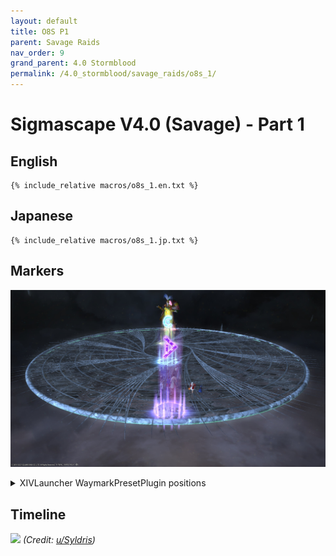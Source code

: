 ```yaml
---
layout: default
title: O8S P1
parent: Savage Raids
nav_order: 9
grand_parent: 4.0 Stormblood
permalink: /4.0_stormblood/savage_raids/o8s_1/
---
```


# Sigmascape V4.0 (Savage) - Part 1

## English
```
{% include_relative macros/o8s_1.en.txt %}
```

## Japanese
```
{% include_relative macros/o8s_1.jp.txt %}
```

## Markers

![](images/markers.jpg)
<details markdown=block>
<summary>XIVLauncher WaymarkPresetPlugin positions</summary>

```json
{"Name":"O8S P1","MapID":295,"A":{"X":0.0,"Y":0.0,"Z":-18.5,"ID":0,"Active":true},"B":{"X":0.0,"Y":0.0,"Z":-5.5,"ID":1,"Active":true},"C":{"X":0.0,"Y":0.0,"Z":5.5,"ID":2,"Active":true},"D":{"X":0.0,"Y":0.0,"Z":18.5,"ID":3,"Active":true},"One":{"X":0.0,"Y":0.0,"Z":0.0,"ID":4,"Active":false},"Two":{"X":0.0,"Y":0.0,"Z":0.0,"ID":5,"Active":false},"Three":{"X":0.0,"Y":0.0,"Z":0.0,"ID":6,"Active":false},"Four":{"X":0.0,"Y":0.0,"Z":0.0,"ID":7,"Active":false}}
```

</details>

## Timeline

![](https://i.redd.it/st64gsrzaze01.png)
*(Credit: [u/Syldris](https://www.reddit.com/r/ffxiv/comments/7w4aun/o8s_kefaust_rotations_timeline/))*
